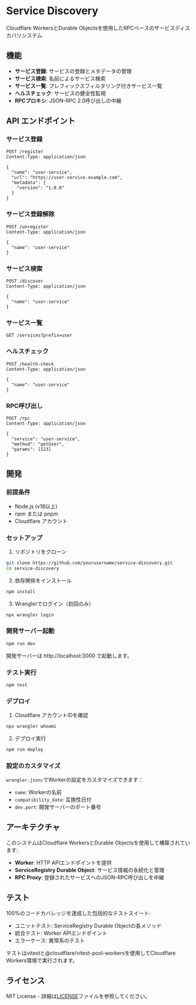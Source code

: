 # Service Discovery

Cloudflare WorkersとDurable Objectsを使用したRPCベースのサービスディスカバリシステム

## 機能

- **サービス登録**: サービスの登録とメタデータの管理
- **サービス検索**: 名前によるサービス検索
- **サービス一覧**: プレフィックスフィルタリング付きサービス一覧
- **ヘルスチェック**: サービスの健全性監視
- **RPCプロキシ**: JSON-RPC 2.0呼び出しの中継

## API エンドポイント

### サービス登録
```
POST /register
Content-Type: application/json

{
  "name": "user-service",
  "url": "https://user-service.example.com",
  "metadata": {
    "version": "1.0.0"
  }
}
```

### サービス登録解除
```
POST /unregister
Content-Type: application/json

{
  "name": "user-service"
}
```

### サービス検索
```
POST /discover
Content-Type: application/json

{
  "name": "user-service"
}
```

### サービス一覧
```
GET /services?prefix=user
```

### ヘルスチェック
```
POST /health-check
Content-Type: application/json

{
  "name": "user-service"
}
```

### RPC呼び出し
```
POST /rpc
Content-Type: application/json

{
  "service": "user-service",
  "method": "getUser",
  "params": [123]
}
```

## 開発

### 前提条件
- Node.js (v18以上)
- npm または pnpm
- Cloudflare アカウント

### セットアップ

1. リポジトリをクローン
```bash
git clone https://github.com/yourusername/service-discovery.git
cd service-discovery
```

2. 依存関係をインストール
```bash
npm install
```

3. Wranglerでログイン（初回のみ）
```bash
npx wrangler login
```

### 開発サーバー起動
```bash
npm run dev
```

開発サーバーは http://localhost:3000 で起動します。

### テスト実行
```bash
npm test
```

### デプロイ

1. Cloudflare アカウントIDを確認
```bash
npx wrangler whoami
```

2. デプロイ実行
```bash
npm run deploy
```

### 設定のカスタマイズ

`wrangler.jsonc`でWorkerの設定をカスタマイズできます：
- `name`: Workerの名前
- `compatibility_date`: 互換性日付
- `dev.port`: 開発サーバーのポート番号

## アーキテクチャ

このシステムはCloudflare WorkersとDurable Objectsを使用して構築されています:

- **Worker**: HTTP APIエンドポイントを提供
- **ServiceRegistry Durable Object**: サービス情報の永続化と管理
- **RPC Proxy**: 登録されたサービスへのJSON-RPC呼び出しを中継

## テスト

100%のコードカバレッジを達成した包括的なテストスイート:

- ユニットテスト: ServiceRegistry Durable Objectの各メソッド
- 統合テスト: Worker APIエンドポイント
- エラーケース: 異常系のテスト

テストはvitestと@cloudflare/vitest-pool-workersを使用してCloudflare Workers環境で実行されます。

## ライセンス

MIT License - 詳細は[LICENSE](./LICENSE)ファイルを参照してください。